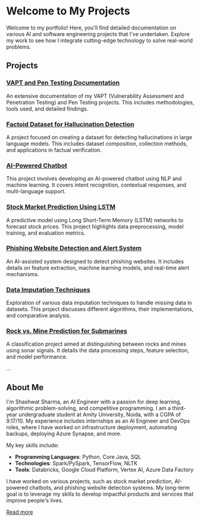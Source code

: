# Welcome to My Projects

Welcome to my portfolio! Here, you'll find detailed documentation on various AI and software engineering projects that I've undertaken. Explore my work to see how I integrate cutting-edge technology to solve real-world problems.

## Projects

### [VAPT and Pen Testing Documentation](projects/vapt_pen_testing.md)
An extensive documentation of my VAPT (Vulnerability Assessment and Penetration Testing) and Pen Testing projects. This includes methodologies, tools used, and detailed findings.

### [Factoid Dataset for Hallucination Detection](projects/factoid_hallucination.md)
A project focused on creating a dataset for detecting hallucinations in large language models. This includes dataset composition, collection methods, and applications in factual verification.

### [AI-Powered Chatbot](projects/ai_chatbot.md)
This project involves developing an AI-powered chatbot using NLP and machine learning. It covers intent recognition, contextual responses, and multi-language support.

### [Stock Market Prediction Using LSTM](projects/stock_market_prediction.md)
A predictive model using Long Short-Term Memory (LSTM) networks to forecast stock prices. This project highlights data preprocessing, model training, and evaluation metrics.

### [Phishing Website Detection and Alert System](projects/phishing_detection.md)
An AI-assisted system designed to detect phishing websites. It includes details on feature extraction, machine learning models, and real-time alert mechanisms.

### [Data Imputation Techniques](projects/data_imputation.md)
Exploration of various data imputation techniques to handle missing data in datasets. This project discusses different algorithms, their implementations, and comparative analysis.

### [Rock vs. Mine Prediction for Submarines](projects/rock_mine_prediction.md)
A classification project aimed at distinguishing between rocks and mines using sonar signals. It details the data processing steps, feature selection, and model performance.

...

## About Me

I'm Shashwat Sharma, an AI Engineer with a passion for deep learning, algorithmic problem-solving, and competitive programming. I am a third-year undergraduate student at Amity University, Noida, with a CGPA of 9.17/10. My experience includes internships as an AI Engineer and DevOps roles, where I have worked on infrastructure deployment, automating backups, deploying Azure Synapse, and more.

My key skills include:
- **Programming Languages**: Python, Core Java, SQL
- **Technologies**: Spark/PySpark, TensorFlow, NLTK
- **Tools**: Databricks, Google Cloud Platform, Vertex AI, Azure Data Factory

I have worked on various projects, such as stock market prediction, AI-powered chatbots, and phishing website detection systems. My long-term goal is to leverage my skills to develop impactful products and services that improve people's lives.

[Read more](about.md)
